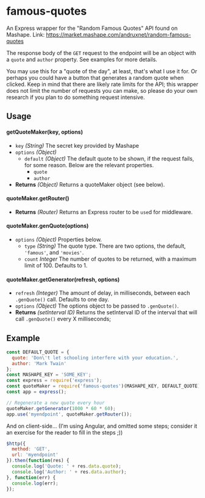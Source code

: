 # famous-quotes

An Express wrapper for the "Random Famous Quotes" API found on Mashape. 
Link: https://market.mashape.com/andruxnet/random-famous-quotes

The response body of the `GET` request to the endpoint will be an object with a `quote` and `author` property. See examples for more details.

You may use this for a "quote of the day", at least, that's what I use it for. Or perhaps you could have a button that generates a random quote when clicked. Keep in mind that there are likely rate limits for the API; this wrapper does not limit the number of requests you can make, so please do your own research if you plan to do something request intensive.

## Usage

#### getQuoteMaker(key, options)
- `key` _(String)_ The secret key provided by Mashape
- `options` _(Object)_
  - `default` _(Object)_ The default quote to be shown, if the request fails, for some reason. Below are the relevant properties.
    - `quote`
    - `author`
- **Returns** _(Object)_ Returns a quoteMaker object (see below).

#### quoteMaker.getRouter()
- **Returns** _(Router)_ Returns an Express router to be `use`d for middleware.

#### quoteMaker.genQuote(options)
- `options` _(Object)_ Properties below.
  - `type` _(String)_ The quote type. There are two options, the default, `'famous'`, and `'movies'`.
  - `count` _Integer_ The number of quotes to be returned, with a maximum limit of 100. Defaults to 1.

#### quoteMaker.getGenerator(refresh, options) 
- `refresh` _(Integer)_ The amount of delay, in milliseconds, between each `.genQuote()` call. Defaults to one day.
- `options` _(Object)_ The options object to be passed to `.genQuote()`.
- **Returns** _(setInterval ID)_ Returns the setInterval ID of the interval that will call `.genQuote()` every X milliseconds;

## Example
```js
const DEFAULT_QUOTE = {
  quote: 'Don\'t let schooling interfere with your education.',
  author: 'Mark Twain'
};
const MASHAPE_KEY = 'SOME_KEY';
const express = require('express');
const quoteMaker = require('famous-quotes')(MASHAPE_KEY, DEFAULT_QUOTE);
const app = express();

// Regenerate a new quote every hour
quoteMaker.getGenerator(1000 * 60 * 60);
app.use('myendpoint', quoteMaker.getRouter());
```

And on client-side... (I'm using Angular, and omitted some steps; consider it an exercise for the reader to fill in the steps ;))
```js
$http({
  method: 'GET',
  url: 'myendpoint'
}).then(function(res) {
  console.log('Quote: ' + res.data.quote);
  console.log('Author: ' + res.data.author);
}, function(err) {
  console.log(err);
});
```
